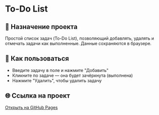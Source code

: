 # To-Do List

## 📌 Назначение проекта
Простой список задач (To-Do List), позволяющий добавлять, удалять и отмечать задачи как выполненные. Данные сохраняются в браузере.

## 🧩 Как пользоваться
- Введите задачу в поле и нажмите "Добавить"
- Кликните по задаче — она будет зачёркнута (выполнена)
- Нажмите "Удалить", чтобы удалить задачу

## 🌐 Ссылка на проект
[Открыть на GitHub Pages](https://ваше_имя.github.io/имя_репозитория)
